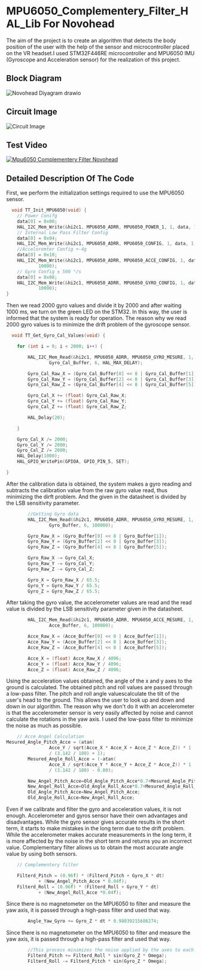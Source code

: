 # MPU6050_Complementery_Filter_HAL_Lib For Novohead 



The aim of the project is to create an algorithm that detects the body position of the user with the help of the sensor and microcontroller placed on the VR headset.I used STM32F446RE microcontroller and MPU6050 IMU (Gyroscope and Acceleration sensor) for the realization of this project.

## Block Diagram

![Novohead Diyagram drawio](https://github.com/TalhaTelli427/MPU6050_Complementery_Filter_HAL_Lib/assets/132828233/1b65f850-68d5-4ec4-8687-abf15fc8f47e)



## Circuit Image


![Circuit Image](https://github.com/TalhaTelli427/MPU6050_Complementery_Filter_HAL_Lib/assets/132828233/50dd8640-d02e-40e5-9ef6-1fa706b3506a)

  
## Test Video

[![Mpu6050 Complementery Filter Novohead](https://youtu.be/BP3j3LxsFCc.jpg)](https://youtu.be/BP3j3LxsFCc)
  
  
## Detailed Description Of The Code

First, we perform the initialization settings required to use the MPU6050 sensor.
```C
  void TT_Init_MPU6050(void) {
	// Power Conifg
	data[0] = 0x00;
	HAL_I2C_Mem_Write(&hi2c1, MPU6050_ADRR, MPU6050_POWER_1, 1, data, 1, 10000);
	// Internal Low Pass Filter Config
	data[0] = 0x04;
	HAL_I2C_Mem_Write(&hi2c1, MPU6050_ADRR, MPU6050_CONFIG, 1, data, 1, 10000);
	//Acceloremter Config +-4g
	data[0] = 0x10;
	HAL_I2C_Mem_Write(&hi2c1, MPU6050_ADRR, MPU6050_ACCE_CONFIG, 1, data, 1,
			10000);
	// Gyro Config ± 500 °/s
	data[0] = 0x08;
	HAL_I2C_Mem_Write(&hi2c1, MPU6050_ADRR, MPU6050_GYRO_CONFIG, 1, data, 1,
			10000);
}

```

Then we read 2000 gyro values ​​and divide it by 2000 and after waiting 1000 ms, we turn on the green LED on the STM32. In this way, the user is informed that the system is ready for operation. The reason why we read 2000 gyro values ​​is to minimize the drift problem of the gyroscope sensor.
```C
  void TT_Get_Gyro_Cal_Values(void) {

	for (int i = 0; i < 2000; i++) {

		HAL_I2C_Mem_Read(&hi2c1, MPU6050_ADRR, MPU6050_GYRO_MESURE, 1,
				Gyro_Cal_Buffer, 6, HAL_MAX_DELAY);

		Gyro_Cal_Raw_X = (Gyro_Cal_Buffer[0] << 8 | Gyro_Cal_Buffer[1]);
		Gyro_Cal_Raw_Y = (Gyro_Cal_Buffer[2] << 8 | Gyro_Cal_Buffer[3]);
		Gyro_Cal_Raw_Z = (Gyro_Cal_Buffer[4] << 8 | Gyro_Cal_Buffer[5]);

		Gyro_Cal_X += (float) Gyro_Cal_Raw_X;
		Gyro_Cal_Y += (float) Gyro_Cal_Raw_Y;
		Gyro_Cal_Z += (float) Gyro_Cal_Raw_Z;

		HAL_Delay(20);

	}

	Gyro_Cal_X /= 2000;
	Gyro_Cal_Y /= 2000;
	Gyro_Cal_Z /= 2000;
	HAL_Delay(1000);
	HAL_GPIO_WritePin(GPIOA, GPIO_PIN_5, SET);

}
```

After the calibration data is obtained, the system makes a gyro reading and subtracts the calibration value from the raw gyro value read, thus minimizing the dirft problem. And the  given in the datasheet is divided by the LSB sensitivity parameter.
```C
		//Getting Gyro data
		HAL_I2C_Mem_Read(&hi2c1, MPU6050_ADRR, MPU6050_GYRO_MESURE, 1,
				Gyro_Buffer, 6, 100000);

		Gyro_Raw_X = (Gyro_Buffer[0] << 8 | Gyro_Buffer[1]);
		Gyro_Raw_Y = (Gyro_Buffer[2] << 8 | Gyro_Buffer[3]);
		Gyro_Raw_Z = (Gyro_Buffer[4] << 8 | Gyro_Buffer[5]);

		Gyro_Raw_X -= Gyro_Cal_X;
		Gyro_Raw_Y -= Gyro_Cal_Y;
		Gyro_Raw_Z -= Gyro_Cal_Z;

		Gyro_X = Gyro_Raw_X / 65.5;
		Gyro_Y = Gyro_Raw_Y / 65.5;
		Gyro_Z = Gyro_Raw_Z / 65.5;
```

After taking the gyro value, the accelerometer values ​​are read and the read value is divided by the LSB sensitivity parameter given in the datasheet.

```C
  		HAL_I2C_Mem_Read(&hi2c1, MPU6050_ADRR, MPU6050_ACCE_MESURE, 1,
				Acce_Buffer, 6, 100000);

		Acce_Raw_X = (Acce_Buffer[0] << 8 | Acce_Buffer[1]);
		Acce_Raw_Y = (Acce_Buffer[2] << 8 | Acce_Buffer[3]);
		Acce_Raw_Z = (Acce_Buffer[4] << 8 | Acce_Buffer[5]);

		Acce_X = (float) Acce_Raw_X / 4096;
		Acce_Y = (float) Acce_Raw_Y / 4096;
		Acce_Z = (float) Acce_Raw_Z / 4096;

```

Using the acceleration values ​​obtained, the angle of the x and y axes to the ground is calculated. The obtained pitch and roll values ​​are passed through a low-pass filter. The pitch and roll angle values ​​calculate the tilt of the user's head to the ground. This allows the user to look up and down and down in our algorithm. The reason why we don't do it with an accelerometer is that the accelerometer sensor is very easily affected by noise and cannot calculate the rotations in the yaw axis. I used the low-pass filter to minimize the noise as much as possible.

```C
    // Acce Angel Calculation
Mesured_Angle_Pitch_Acce = (atan(
				Acce_Y / sqrt(Acce_X * Acce_X + Acce_Z * Acce_Z)) * 1
				/ (3.142 / 180) + 1);
		Mesured_Angle_Roll_Acce = (-atan(
				Acce_X / sqrt(Acce_Y * Acce_Y + Acce_Z * Acce_Z)) * 1
				/ (3.142 / 180) - 0.80);

		New_Angel_Pitch_Acce=Old_Angle_Pitch_Acce*0.7+Mesured_Angle_Pitch_Acce*0.3;
		New_Angel_Roll_Acce=Old_Angle_Roll_Acce*0.7+Mesured_Angle_Roll_Acce*0.3;
		Old_Angle_Pitch_Acce=New_Angel_Pitch_Acce;
		Old_Angle_Roll_Acce=New_Angel_Roll_Acce;
  ```

Even if we calibrate and filter the gyro and acceleration values, it is not enough. Accelerometer and gyros sensor have their own advantages and disadvantages. While the gyro sensor gives accurate results in the short term, it starts to make mistakes in the long term due to the drift problem. While the accelerometer makes accurate measurements in the long term, it is more affected by the noise in the short term and returns you an incorrect value. Complementary filter allows us to obtain the most accurate angle value by using both sensors.

```C
	// Complementery filter

  	Filterd_Pitch = (0.96f) * (Filterd_Pitch + Gyro_X * dt)
			+ (New_Angel_Pitch_Acce * 0.04f);
	Filterd_Roll = (0.96f) * (Filterd_Roll + Gyro_Y * dt)
			+ (New_Angel_Roll_Acce *0.04f);
```
Since there is no magnetometer on the MPU6050 to filter and measure the yaw axis, it is passed through a high-pass filter and used that way.
```C
  		Angle_Yaw_Gyro += Gyro_Z * dt * 0.98039215686274;

```

Since there is no magnetometer on the MPU6050 to filter and measure the yaw axis, it is passed through a high-pass filter and used that way.
```C
		//This process minimizes the noise applied by the axes to each other.
		Filterd_Pitch += Filterd_Roll * sin(Gyro_Z * Omega);
		Filterd_Roll -= Filterd_Pitch * sin(Gyro_Z * Omega);

```

